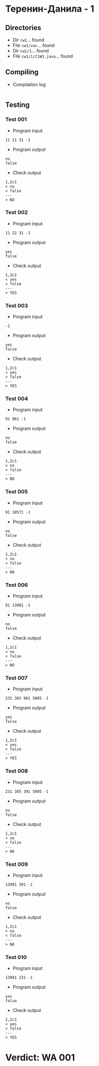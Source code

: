 # Теренин-Данила - 1
## Directories
- Dir `cw1`... found
- File `cw1/var`... found
- Dir `cw1/1`... found
- File `cw1/1/C1W1.java`... found
## Compiling
- Compilation log
```

```
## Testing
### Test 001
- Program input
```
11 21 31 -1

```
- Program output
```
no
false

```
- Check output
```
1,2c1
< no
< false
---
> NO

```
### Test 002
- Program input
```
11 22 31 -1

```
- Program output
```
yes
false

```
- Check output
```
1,2c1
< yes
< false
---
> YES

```
### Test 003
- Program input
```
-1

```
- Program output
```
yes
false

```
- Check output
```
1,2c1
< yes
< false
---
> YES

```
### Test 004
- Program input
```
91 961 -1

```
- Program output
```
no
false

```
- Check output
```
1,2c1
< no
< false
---
> NO

```
### Test 005
- Program input
```
91 10571 -1

```
- Program output
```
no
false

```
- Check output
```
1,2c1
< no
< false
---
> NO

```
### Test 006
- Program input
```
91 13981 -1

```
- Program output
```
no
false

```
- Check output
```
1,2c1
< no
< false
---
> NO

```
### Test 007
- Program input
```
231 385 961 5005 -1

```
- Program output
```
yes
false

```
- Check output
```
1,2c1
< yes
< false
---
> YES

```
### Test 008
- Program input
```
231 385 391 5005 -1

```
- Program output
```
no
false

```
- Check output
```
1,2c1
< no
< false
---
> NO

```
### Test 009
- Program input
```
13981 391 -1

```
- Program output
```
no
false

```
- Check output
```
1,2c1
< no
< false
---
> NO

```
### Test 010
- Program input
```
13981 231 -1

```
- Program output
```
yes
false

```
- Check output
```
1,2c1
< yes
< false
---
> YES

```
# Verdict: WA 001
